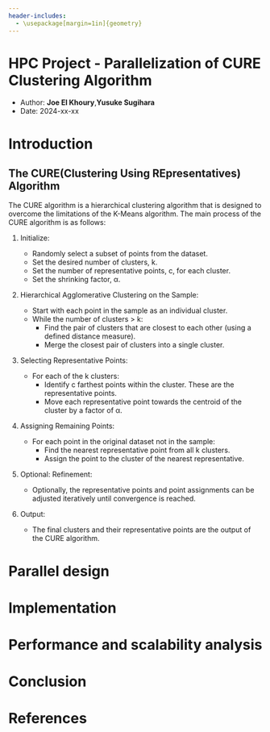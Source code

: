 ```yaml
---
header-includes:
  - \usepackage[margin=1in]{geometry}
---
```


# HPC Project - Parallelization of CURE Clustering Algorithm
- Author: __Joe El Khoury__,__Yusuke Sugihara__
- Date: 2024-xx-xx

# Introduction

## The CURE(Clustering Using REpresentatives) Algorithm
The CURE algorithm is a hierarchical clustering algorithm that is designed to overcome the limitations of the K-Means algorithm. The main process of the CURE algorithm is as follows:

1. Initialize:
   - Randomly select a subset of points from the dataset.
   - Set the desired number of clusters, k.
   - Set the number of representative points, c, for each cluster.
   - Set the shrinking factor, α.

2. Hierarchical Agglomerative Clustering on the Sample:
   - Start with each point in the sample as an individual cluster.
   - While the number of clusters > k:
     - Find the pair of clusters that are closest to each other (using a defined distance measure).
     - Merge the closest pair of clusters into a single cluster.

3. Selecting Representative Points:
   - For each of the k clusters:
     - Identify c farthest points within the cluster. These are the representative points.
     - Move each representative point towards the centroid of the cluster by a factor of α.

4. Assigning Remaining Points:
   - For each point in the original dataset not in the sample:
     - Find the nearest representative point from all k clusters.
     - Assign the point to the cluster of the nearest representative.

5. Optional: Refinement:
   - Optionally, the representative points and point assignments can be adjusted iteratively until convergence is reached.

6. Output:
   - The final clusters and their representative points are the output of the CURE algorithm.


# Parallel design




# Implementation

# Performance and scalability analysis

# Conclusion

# References
